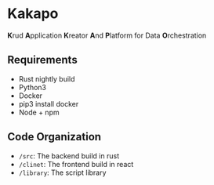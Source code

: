 # Kakapo #

**K**rud **A**pplication **K**reator **A**nd **P**latform for Data **O**rchestration

## Requirements ##
* Rust nightly build
* Python3
* Docker
* pip3 install docker
* Node + npm

## Code Organization ##
- `/src`: The backend build in rust
- `/clinet`: The frontend build in react
- `/library`: The script library